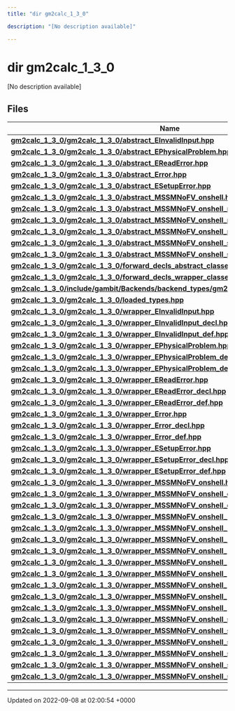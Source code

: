 ```yaml
---
title: "dir gm2calc_1_3_0"

description: "[No description available]"

---
```


# dir gm2calc_1_3_0

[No description available]

## Files

| Name           |
| -------------- |
| **[gm2calc_1_3_0/gm2calc_1_3_0/abstract_EInvalidInput.hpp](/documentation/code/files/gm2calc__1__3__0_2abstract__einvalidinput_8hpp/#file-gm2calc-1-3-0-gm2calc-1-3-0-abstract-einvalidinput-hpp)**  |
| **[gm2calc_1_3_0/gm2calc_1_3_0/abstract_EPhysicalProblem.hpp](/documentation/code/files/gm2calc__1__3__0_2abstract__ephysicalproblem_8hpp/#file-gm2calc-1-3-0-gm2calc-1-3-0-abstract-ephysicalproblem-hpp)**  |
| **[gm2calc_1_3_0/gm2calc_1_3_0/abstract_EReadError.hpp](/documentation/code/files/gm2calc__1__3__0_2abstract__ereaderror_8hpp/#file-gm2calc-1-3-0-gm2calc-1-3-0-abstract-ereaderror-hpp)**  |
| **[gm2calc_1_3_0/gm2calc_1_3_0/abstract_Error.hpp](/documentation/code/files/gm2calc__1__3__0_2abstract__error_8hpp/#file-gm2calc-1-3-0-gm2calc-1-3-0-abstract-error-hpp)**  |
| **[gm2calc_1_3_0/gm2calc_1_3_0/abstract_ESetupError.hpp](/documentation/code/files/gm2calc__1__3__0_2abstract__esetuperror_8hpp/#file-gm2calc-1-3-0-gm2calc-1-3-0-abstract-esetuperror-hpp)**  |
| **[gm2calc_1_3_0/gm2calc_1_3_0/abstract_MSSMNoFV_onshell.hpp](/documentation/code/files/gm2calc__1__3__0_2abstract__mssmnofv__onshell_8hpp/#file-gm2calc-1-3-0-gm2calc-1-3-0-abstract-mssmnofv-onshell-hpp)**  |
| **[gm2calc_1_3_0/gm2calc_1_3_0/abstract_MSSMNoFV_onshell_mass_eigenstates.hpp](/documentation/code/files/gm2calc__1__3__0_2abstract__mssmnofv__onshell__mass__eigenstates_8hpp/#file-gm2calc-1-3-0-gm2calc-1-3-0-abstract-mssmnofv-onshell-mass-eigenstates-hpp)**  |
| **[gm2calc_1_3_0/gm2calc_1_3_0/abstract_MSSMNoFV_onshell_physical.hpp](/documentation/code/files/gm2calc__1__3__0_2abstract__mssmnofv__onshell__physical_8hpp/#file-gm2calc-1-3-0-gm2calc-1-3-0-abstract-mssmnofv-onshell-physical-hpp)**  |
| **[gm2calc_1_3_0/gm2calc_1_3_0/abstract_MSSMNoFV_onshell_problems.hpp](/documentation/code/files/gm2calc__1__3__0_2abstract__mssmnofv__onshell__problems_8hpp/#file-gm2calc-1-3-0-gm2calc-1-3-0-abstract-mssmnofv-onshell-problems-hpp)**  |
| **[gm2calc_1_3_0/gm2calc_1_3_0/abstract_MSSMNoFV_onshell_soft_parameters.hpp](/documentation/code/files/gm2calc__1__3__0_2abstract__mssmnofv__onshell__soft__parameters_8hpp/#file-gm2calc-1-3-0-gm2calc-1-3-0-abstract-mssmnofv-onshell-soft-parameters-hpp)**  |
| **[gm2calc_1_3_0/gm2calc_1_3_0/abstract_MSSMNoFV_onshell_susy_parameters.hpp](/documentation/code/files/gm2calc__1__3__0_2abstract__mssmnofv__onshell__susy__parameters_8hpp/#file-gm2calc-1-3-0-gm2calc-1-3-0-abstract-mssmnofv-onshell-susy-parameters-hpp)**  |
| **[gm2calc_1_3_0/gm2calc_1_3_0/forward_decls_abstract_classes.hpp](/documentation/code/files/gm2calc__1__3__0_2forward__decls__abstract__classes_8hpp/#file-gm2calc-1-3-0-gm2calc-1-3-0-forward-decls-abstract-classes-hpp)**  |
| **[gm2calc_1_3_0/gm2calc_1_3_0/forward_decls_wrapper_classes.hpp](/documentation/code/files/gm2calc__1__3__0_2forward__decls__wrapper__classes_8hpp/#file-gm2calc-1-3-0-gm2calc-1-3-0-forward-decls-wrapper-classes-hpp)**  |
| **[gm2calc_1_3_0/include/gambit/Backends/backend_types/gm2calc_1_3_0/identification.hpp](/documentation/code/files/include_2gambit_2backends_2backend__types_2gm2calc__1__3__0_2identification_8hpp/#file-gm2calc-1-3-0-include-gambit-backends-backend-types-gm2calc-1-3-0-identification-hpp)**  |
| **[gm2calc_1_3_0/gm2calc_1_3_0/loaded_types.hpp](/documentation/code/files/gm2calc__1__3__0_2loaded__types_8hpp/#file-gm2calc-1-3-0-gm2calc-1-3-0-loaded-types-hpp)**  |
| **[gm2calc_1_3_0/gm2calc_1_3_0/wrapper_EInvalidInput.hpp](/documentation/code/files/gm2calc__1__3__0_2wrapper__einvalidinput_8hpp/#file-gm2calc-1-3-0-gm2calc-1-3-0-wrapper-einvalidinput-hpp)**  |
| **[gm2calc_1_3_0/gm2calc_1_3_0/wrapper_EInvalidInput_decl.hpp](/documentation/code/files/gm2calc__1__3__0_2wrapper__einvalidinput__decl_8hpp/#file-gm2calc-1-3-0-gm2calc-1-3-0-wrapper-einvalidinput-decl-hpp)**  |
| **[gm2calc_1_3_0/gm2calc_1_3_0/wrapper_EInvalidInput_def.hpp](/documentation/code/files/gm2calc__1__3__0_2wrapper__einvalidinput__def_8hpp/#file-gm2calc-1-3-0-gm2calc-1-3-0-wrapper-einvalidinput-def-hpp)**  |
| **[gm2calc_1_3_0/gm2calc_1_3_0/wrapper_EPhysicalProblem.hpp](/documentation/code/files/gm2calc__1__3__0_2wrapper__ephysicalproblem_8hpp/#file-gm2calc-1-3-0-gm2calc-1-3-0-wrapper-ephysicalproblem-hpp)**  |
| **[gm2calc_1_3_0/gm2calc_1_3_0/wrapper_EPhysicalProblem_decl.hpp](/documentation/code/files/gm2calc__1__3__0_2wrapper__ephysicalproblem__decl_8hpp/#file-gm2calc-1-3-0-gm2calc-1-3-0-wrapper-ephysicalproblem-decl-hpp)**  |
| **[gm2calc_1_3_0/gm2calc_1_3_0/wrapper_EPhysicalProblem_def.hpp](/documentation/code/files/gm2calc__1__3__0_2wrapper__ephysicalproblem__def_8hpp/#file-gm2calc-1-3-0-gm2calc-1-3-0-wrapper-ephysicalproblem-def-hpp)**  |
| **[gm2calc_1_3_0/gm2calc_1_3_0/wrapper_EReadError.hpp](/documentation/code/files/gm2calc__1__3__0_2wrapper__ereaderror_8hpp/#file-gm2calc-1-3-0-gm2calc-1-3-0-wrapper-ereaderror-hpp)**  |
| **[gm2calc_1_3_0/gm2calc_1_3_0/wrapper_EReadError_decl.hpp](/documentation/code/files/gm2calc__1__3__0_2wrapper__ereaderror__decl_8hpp/#file-gm2calc-1-3-0-gm2calc-1-3-0-wrapper-ereaderror-decl-hpp)**  |
| **[gm2calc_1_3_0/gm2calc_1_3_0/wrapper_EReadError_def.hpp](/documentation/code/files/gm2calc__1__3__0_2wrapper__ereaderror__def_8hpp/#file-gm2calc-1-3-0-gm2calc-1-3-0-wrapper-ereaderror-def-hpp)**  |
| **[gm2calc_1_3_0/gm2calc_1_3_0/wrapper_Error.hpp](/documentation/code/files/gm2calc__1__3__0_2wrapper__error_8hpp/#file-gm2calc-1-3-0-gm2calc-1-3-0-wrapper-error-hpp)**  |
| **[gm2calc_1_3_0/gm2calc_1_3_0/wrapper_Error_decl.hpp](/documentation/code/files/gm2calc__1__3__0_2wrapper__error__decl_8hpp/#file-gm2calc-1-3-0-gm2calc-1-3-0-wrapper-error-decl-hpp)**  |
| **[gm2calc_1_3_0/gm2calc_1_3_0/wrapper_Error_def.hpp](/documentation/code/files/gm2calc__1__3__0_2wrapper__error__def_8hpp/#file-gm2calc-1-3-0-gm2calc-1-3-0-wrapper-error-def-hpp)**  |
| **[gm2calc_1_3_0/gm2calc_1_3_0/wrapper_ESetupError.hpp](/documentation/code/files/gm2calc__1__3__0_2wrapper__esetuperror_8hpp/#file-gm2calc-1-3-0-gm2calc-1-3-0-wrapper-esetuperror-hpp)**  |
| **[gm2calc_1_3_0/gm2calc_1_3_0/wrapper_ESetupError_decl.hpp](/documentation/code/files/gm2calc__1__3__0_2wrapper__esetuperror__decl_8hpp/#file-gm2calc-1-3-0-gm2calc-1-3-0-wrapper-esetuperror-decl-hpp)**  |
| **[gm2calc_1_3_0/gm2calc_1_3_0/wrapper_ESetupError_def.hpp](/documentation/code/files/gm2calc__1__3__0_2wrapper__esetuperror__def_8hpp/#file-gm2calc-1-3-0-gm2calc-1-3-0-wrapper-esetuperror-def-hpp)**  |
| **[gm2calc_1_3_0/gm2calc_1_3_0/wrapper_MSSMNoFV_onshell.hpp](/documentation/code/files/gm2calc__1__3__0_2wrapper__mssmnofv__onshell_8hpp/#file-gm2calc-1-3-0-gm2calc-1-3-0-wrapper-mssmnofv-onshell-hpp)**  |
| **[gm2calc_1_3_0/gm2calc_1_3_0/wrapper_MSSMNoFV_onshell_decl.hpp](/documentation/code/files/gm2calc__1__3__0_2wrapper__mssmnofv__onshell__decl_8hpp/#file-gm2calc-1-3-0-gm2calc-1-3-0-wrapper-mssmnofv-onshell-decl-hpp)**  |
| **[gm2calc_1_3_0/gm2calc_1_3_0/wrapper_MSSMNoFV_onshell_def.hpp](/documentation/code/files/gm2calc__1__3__0_2wrapper__mssmnofv__onshell__def_8hpp/#file-gm2calc-1-3-0-gm2calc-1-3-0-wrapper-mssmnofv-onshell-def-hpp)**  |
| **[gm2calc_1_3_0/gm2calc_1_3_0/wrapper_MSSMNoFV_onshell_mass_eigenstates.hpp](/documentation/code/files/gm2calc__1__3__0_2wrapper__mssmnofv__onshell__mass__eigenstates_8hpp/#file-gm2calc-1-3-0-gm2calc-1-3-0-wrapper-mssmnofv-onshell-mass-eigenstates-hpp)**  |
| **[gm2calc_1_3_0/gm2calc_1_3_0/wrapper_MSSMNoFV_onshell_mass_eigenstates_decl.hpp](/documentation/code/files/gm2calc__1__3__0_2wrapper__mssmnofv__onshell__mass__eigenstates__decl_8hpp/#file-gm2calc-1-3-0-gm2calc-1-3-0-wrapper-mssmnofv-onshell-mass-eigenstates-decl-hpp)**  |
| **[gm2calc_1_3_0/gm2calc_1_3_0/wrapper_MSSMNoFV_onshell_mass_eigenstates_def.hpp](/documentation/code/files/gm2calc__1__3__0_2wrapper__mssmnofv__onshell__mass__eigenstates__def_8hpp/#file-gm2calc-1-3-0-gm2calc-1-3-0-wrapper-mssmnofv-onshell-mass-eigenstates-def-hpp)**  |
| **[gm2calc_1_3_0/gm2calc_1_3_0/wrapper_MSSMNoFV_onshell_physical.hpp](/documentation/code/files/gm2calc__1__3__0_2wrapper__mssmnofv__onshell__physical_8hpp/#file-gm2calc-1-3-0-gm2calc-1-3-0-wrapper-mssmnofv-onshell-physical-hpp)**  |
| **[gm2calc_1_3_0/gm2calc_1_3_0/wrapper_MSSMNoFV_onshell_physical_decl.hpp](/documentation/code/files/gm2calc__1__3__0_2wrapper__mssmnofv__onshell__physical__decl_8hpp/#file-gm2calc-1-3-0-gm2calc-1-3-0-wrapper-mssmnofv-onshell-physical-decl-hpp)**  |
| **[gm2calc_1_3_0/gm2calc_1_3_0/wrapper_MSSMNoFV_onshell_physical_def.hpp](/documentation/code/files/gm2calc__1__3__0_2wrapper__mssmnofv__onshell__physical__def_8hpp/#file-gm2calc-1-3-0-gm2calc-1-3-0-wrapper-mssmnofv-onshell-physical-def-hpp)**  |
| **[gm2calc_1_3_0/gm2calc_1_3_0/wrapper_MSSMNoFV_onshell_problems.hpp](/documentation/code/files/gm2calc__1__3__0_2wrapper__mssmnofv__onshell__problems_8hpp/#file-gm2calc-1-3-0-gm2calc-1-3-0-wrapper-mssmnofv-onshell-problems-hpp)**  |
| **[gm2calc_1_3_0/gm2calc_1_3_0/wrapper_MSSMNoFV_onshell_problems_decl.hpp](/documentation/code/files/gm2calc__1__3__0_2wrapper__mssmnofv__onshell__problems__decl_8hpp/#file-gm2calc-1-3-0-gm2calc-1-3-0-wrapper-mssmnofv-onshell-problems-decl-hpp)**  |
| **[gm2calc_1_3_0/gm2calc_1_3_0/wrapper_MSSMNoFV_onshell_problems_def.hpp](/documentation/code/files/gm2calc__1__3__0_2wrapper__mssmnofv__onshell__problems__def_8hpp/#file-gm2calc-1-3-0-gm2calc-1-3-0-wrapper-mssmnofv-onshell-problems-def-hpp)**  |
| **[gm2calc_1_3_0/gm2calc_1_3_0/wrapper_MSSMNoFV_onshell_soft_parameters.hpp](/documentation/code/files/gm2calc__1__3__0_2wrapper__mssmnofv__onshell__soft__parameters_8hpp/#file-gm2calc-1-3-0-gm2calc-1-3-0-wrapper-mssmnofv-onshell-soft-parameters-hpp)**  |
| **[gm2calc_1_3_0/gm2calc_1_3_0/wrapper_MSSMNoFV_onshell_soft_parameters_decl.hpp](/documentation/code/files/gm2calc__1__3__0_2wrapper__mssmnofv__onshell__soft__parameters__decl_8hpp/#file-gm2calc-1-3-0-gm2calc-1-3-0-wrapper-mssmnofv-onshell-soft-parameters-decl-hpp)**  |
| **[gm2calc_1_3_0/gm2calc_1_3_0/wrapper_MSSMNoFV_onshell_soft_parameters_def.hpp](/documentation/code/files/gm2calc__1__3__0_2wrapper__mssmnofv__onshell__soft__parameters__def_8hpp/#file-gm2calc-1-3-0-gm2calc-1-3-0-wrapper-mssmnofv-onshell-soft-parameters-def-hpp)**  |
| **[gm2calc_1_3_0/gm2calc_1_3_0/wrapper_MSSMNoFV_onshell_susy_parameters.hpp](/documentation/code/files/gm2calc__1__3__0_2wrapper__mssmnofv__onshell__susy__parameters_8hpp/#file-gm2calc-1-3-0-gm2calc-1-3-0-wrapper-mssmnofv-onshell-susy-parameters-hpp)**  |
| **[gm2calc_1_3_0/gm2calc_1_3_0/wrapper_MSSMNoFV_onshell_susy_parameters_decl.hpp](/documentation/code/files/gm2calc__1__3__0_2wrapper__mssmnofv__onshell__susy__parameters__decl_8hpp/#file-gm2calc-1-3-0-gm2calc-1-3-0-wrapper-mssmnofv-onshell-susy-parameters-decl-hpp)**  |
| **[gm2calc_1_3_0/gm2calc_1_3_0/wrapper_MSSMNoFV_onshell_susy_parameters_def.hpp](/documentation/code/files/gm2calc__1__3__0_2wrapper__mssmnofv__onshell__susy__parameters__def_8hpp/#file-gm2calc-1-3-0-gm2calc-1-3-0-wrapper-mssmnofv-onshell-susy-parameters-def-hpp)**  |






-------------------------------

Updated on 2022-09-08 at 02:00:54 +0000
